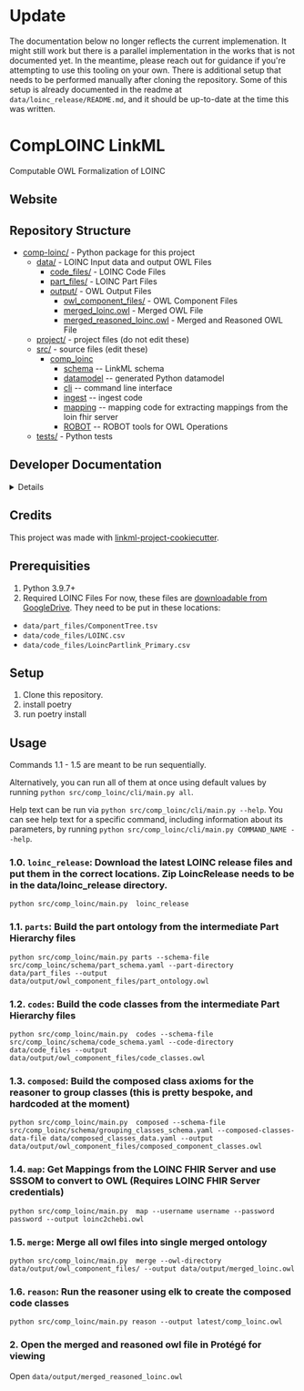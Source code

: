 # Update

The documentation below no longer reflects the current implemenation. It might still work but there is a parallel
implementation in the works that is not documented yet. In the meantime, please reach out for guidance if you're
attempting to use this tooling on your own. There is additional setup that needs to be performed manually after cloning the repository. Some of this setup is already documented in the readme at `data/loinc_release/README.md`, and it should be up-to-date at the time this was written.

# CompLOINC LinkML

Computable OWL Formalization of LOINC

## Website

## Repository Structure

* [comp-loinc/](comp-loinc/) - Python package for this project
    * [data/](data/) - LOINC Input data and output OWL Files
        * [code_files/](data/code_files) - LOINC Code Files
        * [part_files/](data/part_files) - LOINC Part Files
        * [output/](data/output) - OWL Output Files
            * [owl_component_files/](data/output/owl_component_files) - OWL Component Files
            * [merged_loinc.owl](data/output/merged_loinc.owl) - Merged OWL File
            * [merged_reasoned_loinc.owl](data/output/merged_reasoned_loinc.owl) - Merged and Reasoned OWL File
    * [project/](project/) - project files (do not edit these)
    * [src/](src/) - source files (edit these)
        * [comp_loinc](src/comp_loinc)
            * [schema](src/comp_loinc/schema) -- LinkML schema
            * [datamodel](src/comp_loinc/datamodel) -- generated Python datamodel
            * [cli](src/comp_loinc/cli) -- command line interface
            * [ingest](src/comp_loinc/ingest) -- ingest code
            * [mapping](src/comp_loinc/mapping) -- mapping code for extracting mappings from the loin fhir server
            * [ROBOT](src/comp_loinc/ROBOT) -- ROBOT tools for OWL Operations
    * [tests/](tests/) - Python tests

## Developer Documentation

<details>
Use the `make` command to generate project artefacts:

* `make all`: make everything
* `make deploy`: deploys site

</details>

## Credits

This project was made with
[linkml-project-cookiecutter](https://github.com/linkml/linkml-project-cookiecutter).

## Prerequisities

1. Python 3.9.7+
2. Required LOINC Files
   For now, these files
   are [downloadable from GoogleDrive](https://drive.google.com/drive/u/0/folders/1SjDFYs1ocbpovGlAZDKuRVcTDoNztHOc).
   They need to be put in these locations:

- `data/part_files/ComponentTree.tsv`
- `data/code_files/LOINC.csv`
- `data/code_files/LoincPartlink_Primary.csv`

## Setup

1. Clone this repository.
2. install poetry
3. run poetry install

## Usage

Commands 1.1 - 1.5 are meant to be run sequentially.

Alternatively, you can run all of them at once using default values by running `python src/comp_loinc/cli/main.py all`.

Help text can be run via `python src/comp_loinc/cli/main.py --help`. You can see help text for a specific command,
including
information about its parameters, by running `python src/comp_loinc/cli/main.py COMMAND_NAME --help`.

### 1.0. `loinc_release`: Download the latest LOINC release files and put them in the correct locations. Zip LoincRelease needs to be in the data/loinc_release directory.

`python src/comp_loinc/main.py  loinc_release`

### 1.1. `parts`: Build the part ontology from the intermediate Part Hierarchy files

`python src/comp_loinc/main.py parts --schema-file src/comp_loinc/schema/part_schema.yaml --part-directory data/part_files --output data/output/owl_component_files/part_ontology.owl`

### 1.2. `codes`: Build the code classes from the intermediate Part Hierarchy files

`python src/comp_loinc/main.py  codes --schema-file src/comp_loinc/schema/code_schema.yaml --code-directory data/code_files --output data/output/owl_component_files/code_classes.owl`

### 1.3. `composed`: Build the composed class axioms for the reasoner to group classes (this is pretty bespoke, and hardcoded at the moment)

`python src/comp_loinc/main.py  composed --schema-file src/comp_loinc/schema/grouping_classes_schema.yaml --composed-classes-data-file data/composed_classes_data.yaml --output data/output/owl_component_files/composed_component_classes.owl`

### 1.4. `map`: Get Mappings from the LOINC FHIR Server and use SSSOM to convert to OWL (Requires LOINC FHIR Server credentials)

`python src/comp_loinc/main.py  map --username username --password password --output loinc2chebi.owl`

### 1.5. `merge`: Merge all owl files into single merged ontology

`python src/comp_loinc/main.py  merge --owl-directory data/output/owl_component_files/ --output data/output/merged_loinc.owl`

### 1.6. `reason`: Run the reasoner using elk to create the composed code classes

`python src/comp_loinc/main.py reason --output latest/comp_loinc.owl`

### 2. Open the merged and reasoned owl file in Protégé for viewing

Open `data/output/merged_reasoned_loinc.owl`
